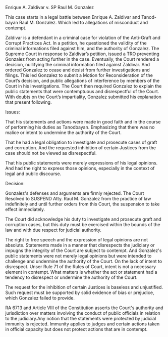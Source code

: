 Enrique A. Zaldivar
v.
SP Raul M. Gonzalez

This case starts in a legal battle between Enrique A. Zaldivar and Tanod-bayan Raul M. Gonzalez. Which led to allegations of misconduct and contempt.

Zaldivar is a defendant in a criminal case for violation of the Anti-Graft and Corrupt Practices Act.  In a petition, he questioned the validity of the criminal informations filed against him, and the authority of Gonzalez. The Supreme Court in response to Zaldivar’s petition, issued a TRO preventing Gonzalez from acting further in the case. Eventually, the Court rendered a decision, nullifying the criminal information filed against Zaldivar. And ordered Gonzalez to cease and desist from further investigations and filings. This led Gonzalez to submit a Motion for Reconsideration of the Court’s decision, and public allegations of interference by members of the Court in his investigations. The Court then required Gonzalez to explain the public statements that were contemptuous and disrespectful of the Court. With doubts on the Court’s impartiality, Gonzalez submitted his explanation that present following.

Issues:

That his statements and actions were made in good faith and in the course of performing his duties as Tanodbayan. Emphasizing that there was no malice or intent to undermine the authority of the Court. 

That he had a legal obligation to investigate and prosecute cases of graft and corruption. And the requested inhibition of certain Justices from the case should not be viewed as disrespectful.

That his public statements were merely expressions of his legal opinions. And had the right to express those opinions, especially in the context of legal and public discourse.

Decision:

Gonzalez's defenses and arguments are firmly rejected. The Court Resolved to SUSPEND Atty. Raul M. Gonzalez from the practice of law indefinitely and until further orders from this Court, the suspension to take effect immediately.

The Court did acknowledge his duty to investigate and prosecute graft and corruption cases, but this duty must be exercised within the bounds of the law and with due respect for judicial authority. 

The right to free speech and the expression of legal opinions are not absolute. Statements made in a manner that disrespects the judiciary or impugns the integrity of the Court are subject to contempt. And Gonzalez's public statements were not merely legal opinions but were intended to challenge and undermine the authority of the Court. On the lack of intent to disrespect. Unser Rule 71 of the Rules of Court, intent is not a necessary element in contempt. What matters is whether the act or statement had a tendency to disrespect or undermine the authority of the Court. 

The request for the inhibition of certain Justices is baseless and unjustified. Such request must be supported by solid evidence of bias or prejudice, which Gonzalez failed to provide. 

RA 6713 and Article VIII of the Constitution asserts the Court's authority and jurisdiction over matters involving the conduct of public officials in relation to the judiciary.Any notion that the statements were protected by judicial immunity is rejected. Immunity applies to judges and certain actions taken in official capacity but does not protect actions that are in contempt. 
